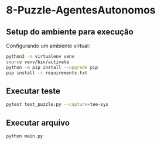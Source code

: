 # 8-Puzzle-AgentesAutonomos



## Setup do ambiente para execução

Configurando um ambiente virtual:

````bash
python3 -m virtualenv venv
source venv/bin/activate
python -m pip install --upgrade pip
pip install -r requirements.txt
````

## Executar teste 

````bash
pytest test_puzzle.py --capture=tee-sys
````

## Executar arquivo

````bash
python main.py 
````
